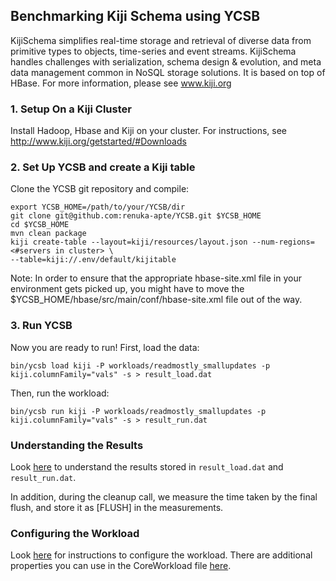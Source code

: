 ## Benchmarking Kiji Schema using YCSB

KijiSchema simplifies real-time storage and retrieval of diverse data from
primitive types to objects, time-series and event streams. KijiSchema handles
challenges with serialization, schema design & evolution, and meta data
management common in NoSQL storage solutions. It is based on top of HBase.
For more information, please see www.kiji.org

### 1. Setup On a Kiji Cluster

Install Hadoop, Hbase and Kiji on your cluster.
For instructions, see http://www.kiji.org/getstarted/#Downloads

### 2. Set Up YCSB and create a Kiji table

Clone the YCSB git repository and compile:

    export YCSB_HOME=/path/to/your/YCSB/dir
    git clone git@github.com:renuka-apte/YCSB.git $YCSB_HOME
    cd $YCSB_HOME
    mvn clean package
    kiji create-table --layout=kiji/resources/layout.json --num-regions=<#servers in cluster> \
    --table=kiji://.env/default/kijitable

Note: In order to ensure that the appropriate hbase-site.xml file in your environment gets picked
up, you might have to move the $YCSB_HOME/hbase/src/main/conf/hbase-site.xml file out of the way.

### 3. Run YCSB

Now you are ready to run! First, load the data:

    bin/ycsb load kiji -P workloads/readmostly_smallupdates -p kiji.columnFamily="vals" -s > result_load.dat

Then, run the workload:

    bin/ycsb run kiji -P workloads/readmostly_smallupdates -p kiji.columnFamily="vals" -s > result_run.dat

### Understanding the Results

Look [here](https://github.com/brianfrankcooper/YCSB/wiki/Running-a-Workload#step-6-execute-the-workload)
to understand the results stored in `result_load.dat` and `result_run.dat`.

In addition, during the cleanup call, we measure the time taken by the final flush, and store it
as [FLUSH] in the measurements.

### Configuring the Workload

Look [here](https://github.com/brianfrankcooper/YCSB/wiki/Core-Properties) for instructions to configure
the workload. There are additional properties you can use in the CoreWorkload file
[here](https://github.com/brianfrankcooper/YCSB/blob/master/core/src/main/java/com/yahoo/ycsb/workloads/CoreWorkload.java).
